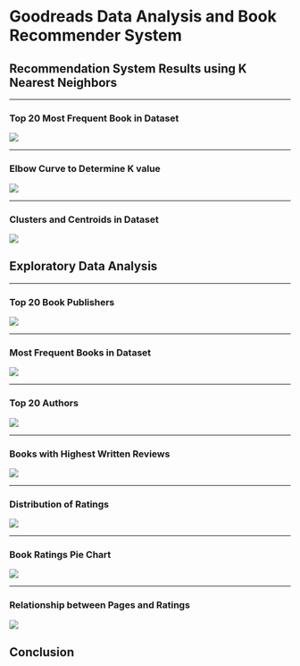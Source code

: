 # Goodreads Data Analysis and Book Recommender System 
#### 

## Recommendation System Results using K Nearest Neighbors
***
### Top 20 Most Frequent Book in Dataset
![](./images/book-recommender-results.png.png)

***
### Elbow Curve to Determine K value
![](./images/elbow_curve.png)

***
### Clusters and Centroids in Dataset
![](./images/clusters.png)


## Exploratory Data Analysis
***
### Top 20 Book Publishers
![](./images/publishers.png)


***
### Most Frequent Books in Dataset
![](./images/most_freq.png)

***
### Top 20 Authors
![](./images/most_freq_authors.png)

***
### Books with Highest Written Reviews
![](./images/highest_text_reviews.png)

***
### Distribution of Ratings 
![](./images/rating_dist.png)

***
### Book Ratings Pie Chart
![](./images/rating_pie.png)

***
### Relationship between Pages and Ratings
![](./images/pages_vs_ratings.png)

## Conclusion